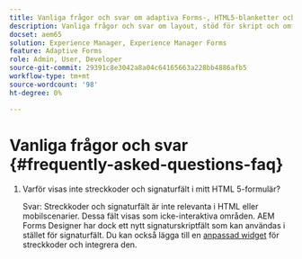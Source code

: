 ```yaml
---
title: Vanliga frågor och svar om adaptiva Forms-, HTML5-blanketter och AEM Forms
description: Vanliga frågor och svar om layout, stöd för skript och omfattningen av adaptiva Forms-, HTML5-formulär och AEM Forms.
docset: aem65
solution: Experience Manager, Experience Manager Forms
feature: Adaptive Forms
role: Admin, User, Developer
source-git-commit: 29391c8e3042a8a04c64165663a228bb4886afb5
workflow-type: tm+mt
source-wordcount: '98'
ht-degree: 0%

---
```


# Vanliga frågor och svar {#frequently-asked-questions-faq}

1. Varför visas inte streckkoder och signaturfält i mitt HTML 5-formulär?

   Svar: Streckkoder och signaturfält är inte relevanta i HTML eller mobilscenarier. Dessa fält visas som icke-interaktiva områden. AEM Forms Designer har dock ett nytt signaturskriptfält som kan användas i stället för signaturfält. Du kan också lägga till en [anpassad widget](../../forms/using/custom-widgets.md) för streckkoder och integrera den.
